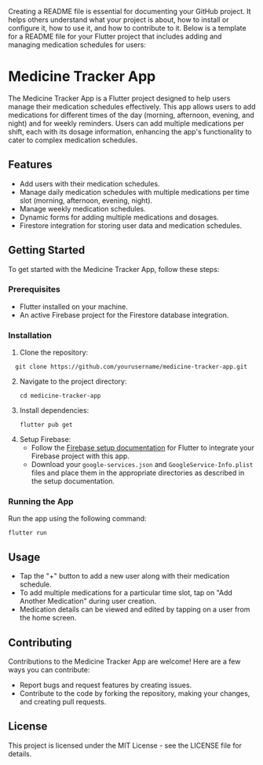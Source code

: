 Creating a README file is essential for documenting your GitHub project. It helps others understand what your project is about, how to install or configure it, how to use it, and how to contribute to it. Below is a template for a README file for your Flutter project that includes adding and managing medication schedules for users:

# Medicine Tracker App

The Medicine Tracker App is a Flutter project designed to help users manage their medication schedules effectively. This app allows users to add medications for different times of the day (morning, afternoon, evening, and night) and for weekly reminders. Users can add multiple medications per shift, each with its dosage information, enhancing the app's functionality to cater to complex medication schedules.

## Features

- Add users with their medication schedules.
- Manage daily medication schedules with multiple medications per time slot (morning, afternoon, evening, night).
- Manage weekly medication schedules.
- Dynamic forms for adding multiple medications and dosages.
- Firestore integration for storing user data and medication schedules.

## Getting Started

To get started with the Medicine Tracker App, follow these steps:

### Prerequisites

- Flutter installed on your machine.
- An active Firebase project for the Firestore database integration.

### Installation

1. Clone the repository:
 ```
   git clone https://github.com/yourusername/medicine-tracker-app.git
   ```
2. Navigate to the project directory:
   ```
   cd medicine-tracker-app
   ```
3. Install dependencies:
   ```
   flutter pub get
   ```
4. Setup Firebase:
   - Follow the [Firebase setup documentation](https://firebase.flutter.dev/docs/overview) for Flutter to integrate your Firebase project with this app.
   - Download your `google-services.json` and `GoogleService-Info.plist` files and place them in the appropriate directories as described in the setup documentation.

### Running the App

Run the app using the following command:

```
flutter run
```

## Usage

- Tap the "+" button to add a new user along with their medication schedule.
- To add multiple medications for a particular time slot, tap on "Add Another Medication" during user creation.
- Medication details can be viewed and edited by tapping on a user from the home screen.

## Contributing

Contributions to the Medicine Tracker App are welcome! Here are a few ways you can contribute:

- Report bugs and request features by creating issues.
- Contribute to the code by forking the repository, making your changes, and creating pull requests.


## License
This project is licensed under the MIT License - see the LICENSE file for details.
```